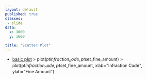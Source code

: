 ```yaml
---
layout: default
published: true
classes:
 - slide
data:
  x: 3000
  y: 1600

title: "Scatter Plot"
---
```

* [basic plot](http://cran.r-project.org/doc/manuals/R-intro.html#The-plot_0028_0029-function)
		> plot(pt$infraction_code, pt$set_fine_amount)
		> plot(pt$infraction_code, pt$set_fine_amount,
			   xlab="Infraction Code", ylab="Fine Amount")